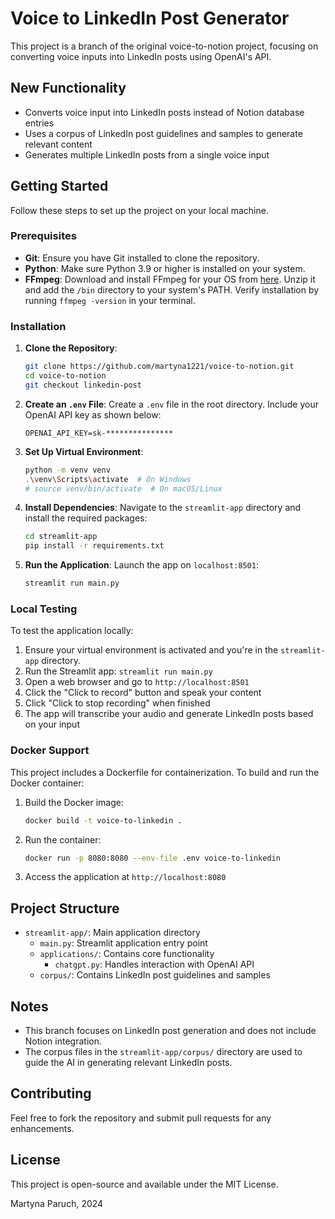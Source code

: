 # Voice to LinkedIn Post Generator

This project is a branch of the original voice-to-notion project, focusing on converting voice inputs into LinkedIn posts using OpenAI's API.

## New Functionality

- Converts voice input into LinkedIn posts instead of Notion database entries
- Uses a corpus of LinkedIn post guidelines and samples to generate relevant content
- Generates multiple LinkedIn posts from a single voice input

## Getting Started

Follow these steps to set up the project on your local machine.

### Prerequisites

- **Git**: Ensure you have Git installed to clone the repository.
- **Python**: Make sure Python 3.9 or higher is installed on your system.
- **FFmpeg**: Download and install FFmpeg for your OS from [here](https://ffmpeg.org/download.html). Unzip it and add the `/bin` directory to your system's PATH. Verify installation by running `ffmpeg -version` in your terminal.

### Installation

1. **Clone the Repository**:
   ```bash
   git clone https://github.com/martyna1221/voice-to-notion.git
   cd voice-to-notion
   git checkout linkedin-post
   ```

2. **Create an `.env` File**:
   Create a `.env` file in the root directory. Include your OpenAI API key as shown below:
   ```plaintext
   OPENAI_API_KEY=sk-***************
   ```

3. **Set Up Virtual Environment**:
   ```bash
   python -m venv venv
   .\venv\Scripts\activate  # On Windows
   # source venv/bin/activate  # On macOS/Linux
   ```

4. **Install Dependencies**:
   Navigate to the `streamlit-app` directory and install the required packages:
   ```bash
   cd streamlit-app
   pip install -r requirements.txt
   ```

5. **Run the Application**:
   Launch the app on `localhost:8501`:
   ```bash
   streamlit run main.py
   ```

### Local Testing

To test the application locally:

1. Ensure your virtual environment is activated and you're in the `streamlit-app` directory.
2. Run the Streamlit app: `streamlit run main.py`
3. Open a web browser and go to `http://localhost:8501`
4. Click the "Click to record" button and speak your content
5. Click "Click to stop recording" when finished
6. The app will transcribe your audio and generate LinkedIn posts based on your input

### Docker Support

This project includes a Dockerfile for containerization. To build and run the Docker container:

1. Build the Docker image:
   ```bash
   docker build -t voice-to-linkedin .
   ```

2. Run the container:
   ```bash
   docker run -p 8080:8080 --env-file .env voice-to-linkedin
   ```

3. Access the application at `http://localhost:8080`

## Project Structure

- `streamlit-app/`: Main application directory
  - `main.py`: Streamlit application entry point
  - `applications/`: Contains core functionality
    - `chatgpt.py`: Handles interaction with OpenAI API
  - `corpus/`: Contains LinkedIn post guidelines and samples

## Notes

- This branch focuses on LinkedIn post generation and does not include Notion integration.
- The corpus files in the `streamlit-app/corpus/` directory are used to guide the AI in generating relevant LinkedIn posts.

## Contributing

Feel free to fork the repository and submit pull requests for any enhancements.

## License

This project is open-source and available under the MIT License.

Martyna Paruch, 2024
